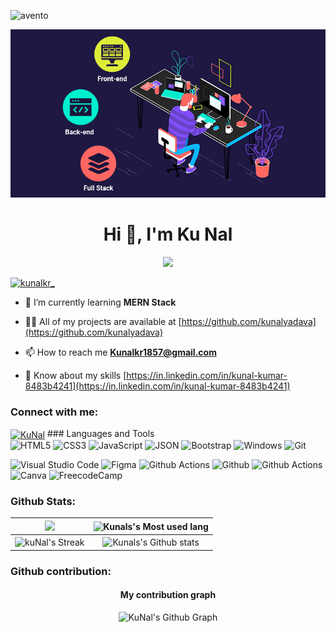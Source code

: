 ![avento](https://user-images.githubusercontent.com/104050919/230783315-438c3860-d944-4344-966f-6d2e032fb8bc.gif)

![logo](https://github.com/Kunalyadava/Kunalyadava/blob/main/full-stack-development.gif)

<h1 align="center">Hi 👋, I'm Ku Nal</h1>
<p align="center"> 
  <a href="https://github.com/kunalyadava"><img src="https://readme-typing-svg.demolab.com?font=&color=%23F7008F&lines=Student+%2F+Web-Developer+;%F0%9F%9A%80+An Aspiring+FullStack+Developer;%F0%9F%96%A5+Active+OpenSource+Contributor"></a>

<!-- </p>
<p><img align="center" src="https://github-readme-streak-stats.herokuapp.com/?user=kunalyadava&" alt="kunalyadava" /></p>"
<p align="left"> <img src="https://komarev.com/ghpvc/?username=kunalyadava&label=Profile%20views&color=0e75b6&style=flat" alt="kunalyadava" /> </p>

<p align="left"> <a href="https://github.com/ryo-ma/github-profile-trophy"><img src="https://github-profile-trophy.vercel.app/?username=kunalyadava" alt="kunalyadava" /></a> </p>
 -->
<p align="left"> <a href="https://twitter.com/kunalkr_" target="blank"><img src="https://img.shields.io/twitter/follow/kunalkr_?logo=twitter&style=for-the-badge" alt="kunalkr_" /></a> </p>

- 🌱 I’m currently learning **MERN Stack**

- 👨‍💻 All of my projects are available at [https://github.com/kunalyadava](https://github.com/kunalyadava)

- 📫 How to reach me **Kunalkr1857@gmail.com**

- 📄 Know about my skills [https://in.linkedin.com/in/kunal-kumar-8483b4241](https://in.linkedin.com/in/kunal-kumar-8483b4241)

<h3 align="left">Connect with me:</h3>
<!-- <p align="left"> <a href="https://instagram.com/kunalkr_" target="blank"><img src="https://img.shields.io/instagram/follow/kunalkr_?logo=instagram&style=for-the-badge" alt="kunalkr_" /></a> </p>
 -->
<a href="https://instagram.com/kunalkr_" target="blank"><img align="center" src="https://camo.githubusercontent.com/fb2fc7f44fb6836d88738af910490d8b7d29cfb974b461fed44ddfd551fc3234/68747470733a2f2f73332d65752d63656e7472616c2d312e616d617a6f6e6177732e636f6d2f63656e746175722d77702f64657369676e7765656b2f70726f642f636f6e74656e742f75706c6f6164732f323031362f30352f31313137303033382f496e7374616772616d5f4c6f676f2d3130303278313030332e6a7067" alt="KuNal" height="30" width="40" /></a>
### Languages and Tools
<div style="display: float">
<img alt="HTML5"  src="https://img.shields.io/static/v1?style=for-the-badge&message=HTML5&color=E34F26&logo=HTML5&logoColor=FFFFFF&label=" /> 
  <img alt="CSS3" src="https://img.shields.io/static/v1?style=for-the-badge&message=CSS3&color=1572B6&logo=CSS3&logoColor=FFFFFF&label=" />  
  <img alt="JavaScript" src="https://img.shields.io/static/v1?style=for-the-badge&message=JavaScript&color=222222&logo=JavaScript&logoColor=F7DF1E&label=" /> 
  <img alt="JSON"  src="https://img.shields.io/static/v1?style=for-the-badge&message=JSON&color=000000&logo=JSON&logoColor=FFFFFF&label=" > 
  <img alt="Bootstrap"  src="https://img.shields.io/static/v1?style=for-the-badge&message=Bootstrap&color=7952B3&logo=Bootstrap&logoColor=FFFFFF&label=" /> 
<img  alt="Windows" src="https://img.shields.io/static/v1?style=for-the-badge&message=Windows&color=0078D6&logo=Windows&logoColor=FFFFFF&label=" />
<img alt="Git" src="https://img.shields.io/static/v1?style=for-the-badge&message=Git&color=F05032&logo=Git&logoColor=FFFFFF&label=" />

![Visual Studio Code](https://img.shields.io/badge/Visual%20Studio%20Code-0078d7.svg?style=for-the-badge&logo=visual-studio-code&logoColor=white) ![Figma](https://img.shields.io/badge/Figma-F24E1E?style=for-the-badge&logo=figma&logoColor=white) ![Github Actions](https://img.shields.io/badge/GitHub_Actions-2088FF?style=for-the-badge&logo=github-actions&logoColor=white) ![Github](https://img.shields.io/badge/GitHub-100000?style=for-the-badge&logo=github&logoColor=white) ![Github Actions](https://img.shields.io/badge/Google_chrome-4285F4?style=for-the-badge&logo=Google-chrome&logoColor=white) ![Canva](https://img.shields.io/badge/Canva-%2300C4CC.svg?&style=for-the-badge&logo=Canva&logoColor=white) ![FreecodeCamp](https://img.shields.io/badge/freecodecamp-27273D?style=for-the-badge&logo=freecodecamp&logoColor=white)

</div>
 
### Github Stats:

| <img width="450em" src="https://github-profile-trophy.vercel.app/?username=kunalyadava&theme=radical&row=2&column=4&margin-w=10&margin-h=15&no-bg=true)](https://github.com/ryo-ma/github-profile-trophy"> | <img  width="450em" src="https://github-readme-stats.vercel.app/api/top-langs?username=kunalyadava&show_icons=true&locale=en&layout=compact&theme=radical" alt="Kunals's Most used lang" /> |
| :-----------------------------------------------------------------------------------------------------------------------------------------------------------------------------------------------------: | :--------------------------------------------------------------------------------------------------------------------------------------------------------------------------------------: |
|                                           <img  width="450em"   src="https://streak-stats.demolab.com?user=kunalyadava&theme=radical" alt="kuNal's Streak" />                                           |  <img width="450em" align="center" alt="Kunals's Github stats"  src="https://github-readme-stats.vercel.app/api?username=kunalyadava&show_icons=true&count_private=true&theme=radical" />   |

### Github contribution:

<h4 align="center">My contribution graph</h4>

<p align="center"> <img width="900em" src="https://github-readme-activity-graph.cyclic.app/graph?username=kunalyadava&bg_color=01010f&color=f5f5fe&line=ed4a7c&point=45994a&area=true&hide_border=true" alt="KuNal's Github Graph" /> </p> 
<h4 align="center">
<!-- &hide=other -->
